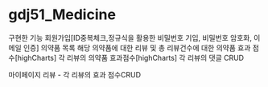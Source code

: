 # gdj51_Medicine
구현한 기능
회원가입[ID중복체크,정규식을 활용한 비밀번호 기입, 비밀번호 암호화, 이메일 인증]
의약품 목록
해당 의약품에 대한 리뷰 및 총 리뷰건수에 대한 의약품 효과 점수[highCharts]
각 리뷰의 의약품 효과점수[highCharts]
각 리뷰의 댓글 CRUD

마이페이지 리뷰 - 각 리뷰의 효과 점수CRUD

